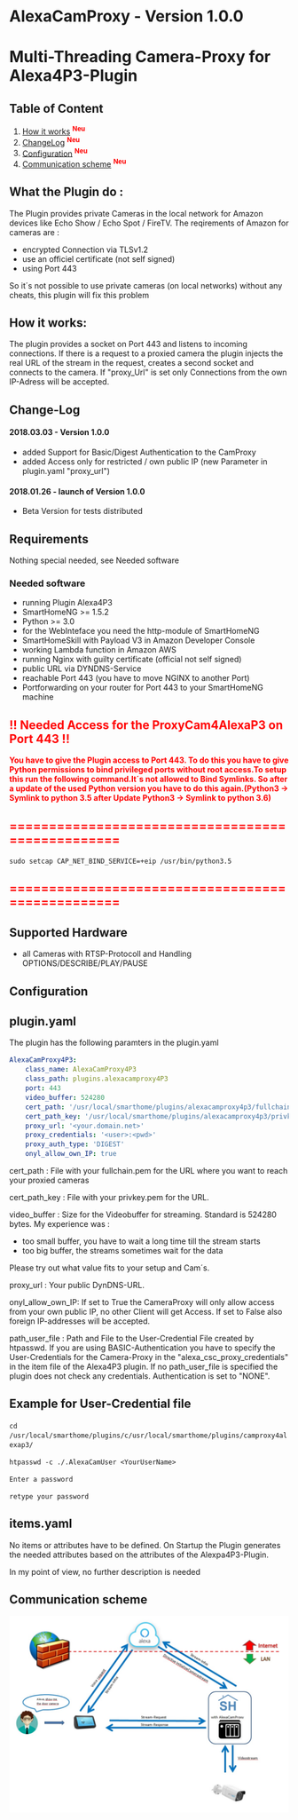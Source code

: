 # AlexaCamProxy - Version 1.0.0
# Multi-Threading Camera-Proxy for Alexa4P3-Plugin


## Table of Content
1. [How it works](#howitworks) <sup><span style="color:red"> **Neu**</sup></span>
2. [ChangeLog](#ChangeLog) <sup><span style="color:red"> **Neu**</sup></span>
3. [Configuration](#config) <sup><span style="color:red"> **Neu**</sup></span>
4. [Communication scheme](#scheme) <sup><span style="color:red"> **Neu**</sup></span>


## What the Plugin do :

The Plugin provides private Cameras in the local network for Amazon devices like Echo Show / Echo Spot / FireTV. The reqirements of Amazon for cameras are :

- encrypted Connection via TLSv1.2
- use an officiel certificate (not self signed)
- using Port 443

So it´s not possible to use private cameras (on local networks) without any cheats,
this plugin will fix this problem

## How it works: <a name="howitworks"/></a>

The plugin provides a socket on Port 443 and listens to incoming connections. If there is a request to a proxied camera the plugin injects the real URL of the stream in the request, creates a second socket and connects to the camera.
If "proxy_Url" is set only Connections from the own IP-Adress will be accepted.


## Change-Log <a name="ChangeLog"/></a>

#### 2018.03.03 - Version 1.0.0

- added Support for Basic/Digest Authentication to the CamProxy
- added Access only for restricted / own public IP (new Parameter in plugin.yaml "proxy_url")

#### 2018.01.26 - launch of Version 1.0.0

- Beta Version for tests distributed



## Requirements

Nothing special needed, see Needed software

### Needed software

* running Plugin Alexa4P3
* SmartHomeNG >= 1.5.2
* Python >= 3.0
* for the WebInteface you need the http-module of SmartHomeNG
* SmartHomeSkill with Payload V3 in Amazon Developer Console
* working Lambda function in Amazon AWS
* running Nginx with guilty certificate (official not self signed)
* public URL via DYNDNS-Service
* reachable Port 443 (you have to move NGINX to another Port)
* Portforwarding on your router for Port 443 to your SmartHomeNG machine


## <span style="color:red">**!! Needed Access for the ProxyCam4AlexaP3 on Port 443 !!**</span>

<span style="color:red">**You have to give the Plugin access to Port 443. To do this you have to give Python permissions to bind privileged ports without root access.To setup this run the following command.It´s not allowed to Bind Symlinks. So after a update of the used Python version you have to do this again.(Python3 -> Symlink to python 3.5 after Update Python3 -> Symlink to python 3.6)**</span>

## <span style="color:red">**=================================================**</span>
<pre><code>sudo setcap CAP_NET_BIND_SERVICE=+eip /usr/bin/python3.5
</code></pre>
## <span style="color:red">**=================================================**</span>


## Supported Hardware

* all Cameras with RTSP-Protocoll and Handling OPTIONS/DESCRIBE/PLAY/PAUSE

## Configuration<a name="config"/></a>

## plugin.yaml

The plugin has the following paramters in the plugin.yaml

```yaml
AlexaCamProxy4P3:
    class_name: AlexaCamProxy4P3
    class_path: plugins.alexacamproxy4P3
    port: 443
    video_buffer: 524280
    cert_path: '/usr/local/smarthome/plugins/alexacamproxy4p3/fullchain.pem'
    cert_path_key: '/usr/local/smarthome/plugins/alexacamproxy4p3/privkey.pem'
    proxy_url: '<your.domain.net>'
    proxy_credentials: '<user>:<pwd>'
    proxy_auth_type: 'DIGEST'
    onyl_allow_own_IP: true
```


cert_path : File with your fullchain.pem for the URL where you want to reach your  proxied cameras

cert_path_key : File with your privkey.pem for the URL.

video_buffer : Size for the Videobuffer for streaming. Standard is 524280 bytes. My experience was :
- too small buffer, you have to wait a long time till the stream starts
- too big buffer, the streams sometimes wait for the data

Please try out what value fits to your setup and Cam´s.

proxy_url : Your public DynDNS-URL. 

onyl_allow_own_IP: If set to True the CameraProxy will only allow access from your own public IP, no other Client will get Access. If set to False also foreign IP-addresses will be accepted.

path_user_file : Path and File to the User-Credential File created by htpasswd. If you are using BASIC-Authentication you have to specify the User-Credentials for the Camera-Proxy in the "alexa_csc_proxy_credentials" in the item file of the Alexa4P3 plugin. If no path_user_file is specified the plugin does not check any credentials. Authentication is set to "NONE".

## Example for User-Credential file

`cd /usr/local/smarthome/plugins/c/usr/local/smarthome/plugins/camproxy4alexap3/`

`htpasswd -c ./.AlexaCamUser <YourUserName>`

`Enter a password`

`retype your password`








## items.yaml

No items or attributes have to be defined. On Startup the Plugin generates the needed attributes based on the attributes of the Alexpa4P3-Plugin.

In my point of view, no further description is needed

## Communication scheme <a name="scheme"/></a>

![](./assets/CameraProxyScheme.jpg)
